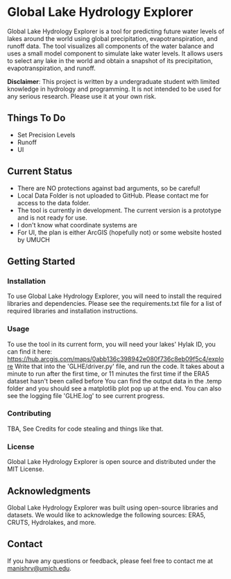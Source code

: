 # Global Lake Hydrology Explorer
Global Lake Hydrology Explorer is a tool for predicting future water levels of lakes around the world using global precipitation, evapotranspiration, and runoff data. The tool visualizes all components of the water balance and uses a small model component to simulate lake water levels. It allows users to select any lake in the world and obtain a snapshot of its precipitation, evapotranspiration, and runoff.

**Disclaimer**: This project is written by a undergraduate student with limited knowledge in hydrology and programming. It is not intended to be used for any serious research. Please use it at your own risk.

## Things To Do 
 - Set Precision Levels
 - Runoff
 - UI
## Current Status
 - There are NO protections against bad arguments, so be careful!
 - Local Data Folder is not uploaded to GitHub. Please contact me for access to the data folder.
 - The tool is currently in development. The current version is a prototype and is not ready for use.
 - I don't know what coordinate systems are
 - For UI, the plan is either ArcGIS (hopefully not) or some website hosted by UMUCH
## Getting Started
### Installation
To use Global Lake Hydrology Explorer, you will need to install the required libraries and dependencies. Please see the requirements.txt file for a list of required libraries and installation instructions.

### Usage

To use the tool in its current form, you will need your lakes' Hylak ID, you can find it here: https://hub.arcgis.com/maps/0abb136c398942e080f736c8eb09f5c4/explore
Write that into the 'GLHE/driver.py' file, and run the code. It takes about a minute to run after the first time, or 11 minutes the first time if the ERA5 dataset hasn't been called before
You can find the output data in the .temp folder and you should see a matplotlib plot pop up at the end. You can also see the logging file 'GLHE.log' to see current progress.

### Contributing
TBA, See Credits for code stealing and things like that.

### License
Global Lake Hydrology Explorer is open source and distributed under the MIT License.

## Acknowledgments
Global Lake Hydrology Explorer was built using open-source libraries and datasets. We would like to acknowledge the following sources: ERA5, CRUTS, Hydrolakes, and more.

## Contact
If you have any questions or feedback, please feel free to contact me at manishrv@umich.edu.
